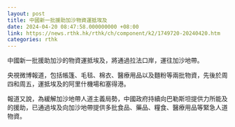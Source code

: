 ```yaml
---
layout: post
title: 中國新一批援助加沙物資運抵埃及
date: 2024-04-20 08:47:58.000000000 +08:00
link: https://news.rthk.hk/rthk/ch/component/k2/1749720-20240420.htm
categories: rthk
---
```


中國新一批援助加沙的物資運抵埃及，將通過拉法口岸，運往加沙地帶。

央視微博報道，包括帳篷、毛毯、棉衣、醫療用品以及麵粉等兩批物資，先後於周四和周五，運抵埃及的阿里什機場和塞得港。

報道又說，為緩解加沙地帶人道主義局勢，中國政府持續向巴勒斯坦提供力所能及的援助，已通過埃及向加沙地帶提供多批食品、藥品、糧食、醫療用品等緊急人道物資。
